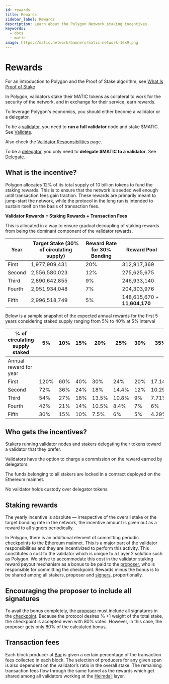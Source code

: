 ```yaml
---
id: rewards
title: Rewards
sidebar_label: Rewards
description: Learn about the Polygon Network staking incentives.
keywords:
  - docs
  - matic
image: https://matic.network/banners/matic-network-16x9.png 
---
```


# Rewards

For an introduction to Polygon and the Proof of Stake algorithm, see [What Is Proof of Stake](/docs/home/polygon-basics/what-is-proof-of-stake)

In Polygon, validators stake their MATIC tokens as collateral to work for the security of the network, and in exchange for their service, earn rewards.

To leverage Polygon's economics, you should either become a validator or a delegator.

To be a [validator](/docs/maintain/glossary#validator), you need to **run a full validator** node and stake $MATIC. See [Validate](/docs/maintain/validate/validator-index).

Also check the [Validator Responsibilities](/docs/maintain/validate/validator-responsibilities) page.

To be a [delegator](/docs/maintain/glossary#delegator), you only need to **delegate $MATIC to a validator**. See [Delegate](/docs/maintain/delegate/delegate).

## What is the incentive?

Polygon allocates 12% of its total supply of 10 billion tokens to fund the staking rewards. This is to ensure that the network is seeded well enough until transaction fees gain traction. These rewards are primarily meant to jump-start the network, while the protocol in the long run is intended to sustain itself on the basis of transaction fees.

**Validator Rewards = Staking Rewards + Transaction Fees**

This is allocated in a way to ensure gradual decoupling of staking rewards from being the dominant component of the validator rewards.

|Year|Target Stake (30% of circulating supply)|Reward Rate for 30% Bonding|Reward Pool|
|---|---|---|---|
|First|1,977,909,431|20%|312,917,369|
|Second|2,556,580,023|12%|275,625,675|
|Third|2,890,642,855|9%|246,933,140|
|Fourth|2,951,934,048|7%|204,303,976|
|Fifth|2,996,518,749|5%|148,615,670 + **11,604,170**|

Below is a sample snapshot of the expected annual rewards for the first 5 years considering staked supply ranging from 5% to 40% at 5% interval

|% of circulating supply staked|5%|10%|15%|20%|25%|30%|35%|40%|
|---|---|---|---|---|---|---|---|---|
|Annual reward for year|
|First|120%|60%|40%|30%|24%|20%|17.14%|15%|
|Second|72%|36%|24%|18%|14.4%|12%|10.29%|9%|
|Third|54%|27%|18%|13.5%|10.8%|9%|7.71%|6.75%|
|Fourth|42%|21%|14%|10.5%|8.4%|7%|6%|5.25%|
|Fifth|30%|15%|10%|7.5%|6%|5%|4.29%|3.75%|

## Who gets the incentives?

Stakers running validator nodes and stakers delegating their tokens toward a validator that they prefer.

Validators have the option to charge a commission on the reward earned by delegators.

The funds belonging to all stakers are locked in a contract deployed on the Ethereum mainnet.

No validator holds custody over delegator tokens.

## Staking rewards

The yearly incentive is absolute — irrespective of the overall stake or the target bonding rate in the network, the incentive amount is given out as a reward to all signers periodically.

In Polygon, there is an additional element of committing periodic [checkpoints](/docs/maintain/glossary#checkpoint-transaction) to the Ethereum mainnet. This is a major part of the validator responsibilities and they are incentivized to perform this activity. This constitutes a cost to the validator which is unique to a Layer 2 solution such as Polygon. We strive to accommodate this cost in the validator staking reward payout mechanism as a bonus to be paid to the [proposer](/docs/maintain/glossary#proposer), who is responsible for committing the checkpoint. Rewards minus the bonus is to be shared among all stakers, proposer and [signers](/docs/maintain/glossary#signer-address), proportionally.

## Encouraging the proposer to include all signatures

To avail the bonus completely, the [proposer](/docs/maintain/glossary#proposer) must include all signatures in the [checkpoint](/docs/maintain/glossary#checkpoint-transaction). Because the protocol desires ⅔ +1 weight of the total stake, the checkpoint is accepted even with 80% votes. However, in this case, the proposer gets only 80% of the calculated bonus.

## Transaction fees

Each block producer at [Bor](/docs/maintain/glossary#bor) is given a certain percentage of the transaction fees collected in each block. The selection of producers for any given span is also dependent on the validator’s ratio in the overall stake. The remaining transaction fees flow through the same funnel as the rewards which get shared among all validators working at the [Heimdall](/docs/maintain/glossary#heimdall) layer.

